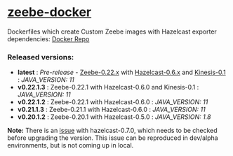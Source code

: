 # [zeebe-docker](https://github.com/livspaceeng/zeebe-docker)

Dockerfiles which create Custom Zeebe images with Hazelcast exporter dependencies: [Docker Repo](https://hub.docker.com/repository/docker/livspaceeng/zeebe)

### Released versions:
- **latest** : _Pre-release_ - [Zeebe-0.22.x](https://github.com/zeebe-io/zeebe/releases/tag/0.22.1) with [Hazelcast-0.6.x](https://github.com/zeebe-io/zeebe-hazelcast-exporter/releases/tag/0.6.0) and [Kinesis-0.1](https://github.com/livspaceeng/zeebe-kinesis-exporter/releases/tag/0.1) : _JAVA_VERSION: 11_
- **v0.22.1.3** : Zeebe-0.22.1 with Hazelcast-0.6.0 and Kinesis-0.1 : _JAVA_VERSION: 11_
- **v0.22.1.2** : Zeebe-0.22.1 with Hazelcast-0.6.0 : _JAVA_VERSION: 11_
- **v0.21.1.3** : Zeebe-0.21.1 with Hazelcast-0.6.0 : _JAVA_VERSION: 11_
- **v0.20.1.2** : Zeebe-0.20.1 with Hazelcast-0.5.0 : _JAVA_VERSION: 1.8_

**Note:** There is an [issue](https://github.com/livspaceeng/zeebe-docker/pull/1) with hazelcast-0.7.0, which needs to be checked before upgrading the version. This issue can be reproduced in dev/alpha environments, but is not coming up in local.
